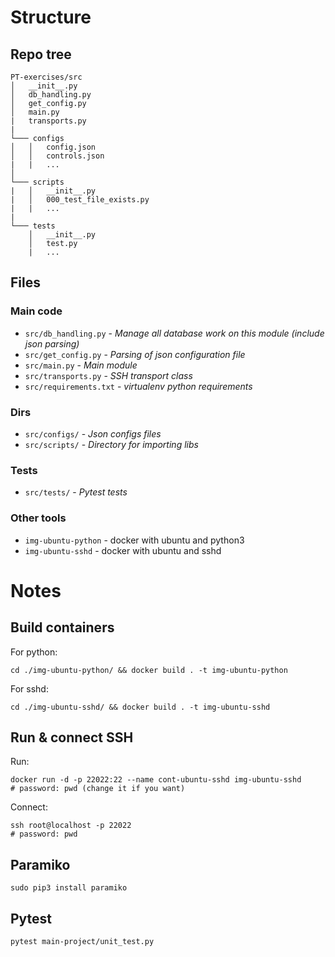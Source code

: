 # Structure  
## Repo tree  
```
PT-exercises/src
│   __init__.py
│   db_handling.py
│   get_config.py
│   main.py
|   transports.py
|
└─── configs
│   │   config.json
│   │   controls.json
|   |   ...
│   
└─── scripts
|   │   __init__.py
|   │   000_test_file_exists.py
|   |   ...
|
└─── tests
    │   __init__.py
    │   test.py
    |   ...
```
## Files  
### Main code  
- `src/db_handling.py` - *Manage all database work on this module (include json parsing)*
- `src/get_config.py` - *Parsing of json configuration file*
- `src/main.py` - *Main module*
- `src/transports.py` - *SSH transport class*
- `src/requirements.txt` - *virtualenv python requirements*
### Dirs  
- `src/configs/` - *Json configs files*
- `src/scripts/` - *Directory for importing libs*
### Tests  
- `src/tests/` - *Pytest tests*
### Other tools  
- `img-ubuntu-python` - docker with ubuntu and python3  
- `img-ubuntu-sshd` - docker with ubuntu and sshd 
# Notes  
## Build containers  
For python:  
```
cd ./img-ubuntu-python/ && docker build . -t img-ubuntu-python
```
For sshd:
```
cd ./img-ubuntu-sshd/ && docker build . -t img-ubuntu-sshd
```
## Run & connect SSH  
Run:
```
docker run -d -p 22022:22 --name cont-ubuntu-sshd img-ubuntu-sshd 
# password: pwd (change it if you want)
```
Connect:
```
ssh root@localhost -p 22022
# password: pwd
```
## Paramiko  
```
sudo pip3 install paramiko
```
## Pytest  
```
pytest main-project/unit_test.py
```
